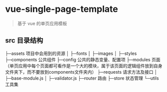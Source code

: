 # vue-single-page-template

> 基于 vue 的单页应用模板

## src 目录结构

├─assets             项目中会用到的资源
│ ├─fonts
│ ├─images
│ ├─styles
├─components         公共组件
├─config             公共的静态变量、配置项
├─modules            页面（单页应用中每个页面都可看作是一个大的模块，属于该页面的逻辑组件放到自身文件夹下，而不要放到components文件夹内）
├─requests           请求方法及接口
│ ├─base-module.js
│ ├─validator.js
├─router             路由
├─store              状态管理
└─utils              工具集
